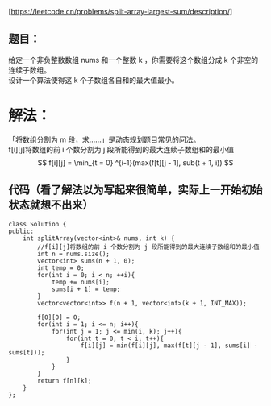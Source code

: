 [https://leetcode.cn/problems/split-array-largest-sum/description/]  
## 题目：  
给定一个非负整数数组 nums 和一个整数 k ，你需要将这个数组分成 k 个非空的连续子数组。    
设计一个算法使得这 k 个子数组各自和的最大值最小。    
  
    
# 解法：  
「将数组分割为 m 段，求……」是动态规划题目常见的问法。  
f[i][j]将数组的前 i 个数分割为 j 段所能得到的最大连续子数组和的最小值  
$$
f[i][j] = \min_{t = 0} ^{i-1}(max(f[t][j - 1], sub(t + 1, i))
$$

  

## 代码（看了解法以为写起来很简单，实际上一开始初始状态就想不出来）
```
class Solution {
public:
    int splitArray(vector<int>& nums, int k) {
        //f[i][j]将数组的前 i 个数分割为 j 段所能得到的最大连续子数组和的最小值
        int n = nums.size();
        vector<int> sums(n + 1, 0);
        int temp = 0;
        for(int i = 0; i < n; ++i){
            temp += nums[i];
            sums[i + 1] = temp;
        }
        vector<vector<int>> f(n + 1, vector<int>(k + 1, INT_MAX));

        f[0][0] = 0;
        for(int i = 1; i <= n; i++){
            for(int j = 1; j <= min(i, k); j++){
                for(int t = 0; t < i; t++){
                    f[i][j] = min(f[i][j], max(f[t][j - 1], sums[i] - sums[t]));
                }
            }
        }
        return f[n][k];
    }
};
```







